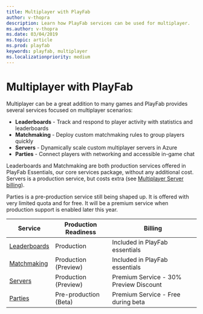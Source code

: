 ```yaml
---
title: Multiplayer with PlayFab
author: v-thopra
description: Learn how PlayFab services can be used for multiplayer.
ms.author: v-thopra
ms.date: 03/04/2019
ms.topic: article
ms.prod: playfab
keywords: playfab, multiplayer
ms.localizationpriority: medium
---
```


# Multiplayer with PlayFab

Multiplayer can be a great addition to many games and PlayFab provides several services focused on multiplayer scenarios:

- **Leaderboards** - Track and respond to player activity with statistics and leaderboards
- **Matchmaking** - Deploy custom matchmaking rules to group players quickly
- **Servers** - Dynamically scale custom multiplayer servers in Azure
- **Parties** - Connect players with networking and accessible in-game chat

Leaderboards and Matchmaking are both production services offered in PlayFab Essentials, our core services package, without any additional cost. Servers is a production service, but costs extra (see [Multiplayer Server billing](./servers/billing-for-thunderhead.md)).

Parties is a pre-production service still being shaped up. It is offered with very limited quota and for free. It will be a premium service when production support is enabled later this year.

|Service|Production Readiness|Billing|
|--|--|--|
|[Leaderboards](../social/tournaments-leaderboards/using-resettable-statistics-and-leaderboards.md)|Production|Included in PlayFab essentials| 
|[Matchmaking](./matchmaking/index.md)|Production (Preview)|Included in PlayFab essentials| 
|[Servers](./servers/index.md)|Production (Preview)|Premium Service - 30% Preview Discount|
|[Parties](./networking/index.md)|Pre-production (Beta)|Premium Service - Free during beta|
